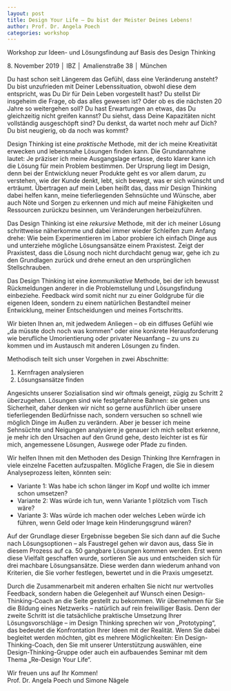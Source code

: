 ```yaml
---
layout: post
title: Design Your Life – Du bist der Meister Deines Lebens!
author: Prof. Dr. Angela Poech
categories: workshop
---
```


Workshop zur Ideen- und Lösungsfindung auf Basis des Design Thinking

8\. November 2019 │ IBZ │ Amalienstraße 38 │ München

Du hast schon seit Längerem das Gefühl, dass eine Veränderung ansteht? Du bist unzufrieden mit Deiner Lebenssituation, obwohl diese dem entspricht, was Du Dir für Dein Leben vorgestellt hast? Du stellst Dir insgeheim die Frage, ob das alles gewesen ist? Oder ob es die nächsten 20 Jahre so weitergehen soll? Du hast Erwartungen an etwas, das Du gleichzeitig nicht greifen kannst? Du siehst, dass Deine Kapazitäten nicht vollständig ausgeschöpft sind? Du denkst, da wartet noch mehr auf Dich? Du bist neugierig, ob da noch was kommt?

Design Thinking ist eine _praktische_ Methode, mit der ich meine Kreativität erwecken und lebensnahe Lösungen finden kann. Die Grundannahme lautet: Je präziser ich meine Ausgangslage erfasse, desto klarer kann ich die Lösung für mein Problem bestimmen. Der Ursprung liegt im Design, denn bei der Entwicklung neuer Produkte geht es vor allem darum, zu verstehen, wie der Kunde denkt, lebt, sich bewegt, was er sich wünscht und erträumt. Übertragen auf mein Leben heißt das, dass mir Design Thinking dabei helfen kann, meine tieferliegenden Sehnsüchte und Wünsche, aber auch Nöte und Sorgen zu erkennen und mich auf meine Fähigkeiten und Ressourcen zurückzu besinnen, um Veränderungen herbeizuführen.

Das Design Thinking ist eine _rekursive_ Methode, mit der ich meiner Lösung schrittweise näherkomme und dabei immer wieder Schleifen zum Anfang drehe: Wie beim Experimentieren im Labor probiere ich einfach Dinge aus und unterziehe mögliche Lösungsansätze einem Praxistest. Zeigt der Praxistest, dass die Lösung noch nicht durchdacht genug war, gehe ich zu den Grundlagen zurück und drehe
erneut an den ursprünglichen Stellschrauben.

Das Design Thinking ist eine _kommunikative_ Methode, bei der ich bewusst Rückmeldungen anderer in die Problemstellung und Lösungsfindung einbeziehe. Feedback wird somit nicht nur zu einer Goldgrube für die eigenen Ideen, sondern zu einem natürlichen Bestandteil meiner Entwicklung, meiner Entscheidungen und meines Fortschritts.

Wir bieten Ihnen an, mit jedwedem Anliegen – ob ein diffuses Gefühl wie „da müsste doch noch was kommen“ oder eine konkrete Herausforderung wie berufliche Umorientierung oder privater Neuanfang – zu uns zu kommen und im Austausch mit anderen Lösungen zu finden.

Methodisch teilt sich unser Vorgehen in zwei Abschnitte:

1. Kernfragen analysieren
1. Lösungsansätze finden

Angesichts unserer Sozialisation sind wir oftmals geneigt, zügig zu Schritt 2 überzugehen. Lösungen sind wie festgefahrene Bahnen: sie geben uns Sicherheit, daher denken wir nicht so gerne ausführlich über unsere tieferliegenden Bedürfnisse nach, sondern versuchen so schnell wie möglich Dinge im Außen zu verändern. Aber je besser ich meine Sehnsüchte und Neigungen analysiere je genauer ich
mich selbst erkenne, je mehr ich den Ursachen auf den Grund gehe, desto leichter ist es für mich, angemessene Lösungen, Auswege oder Pfade zu finden.

Wir helfen Ihnen mit den Methoden des Design Thinking Ihre Kernfragen in viele einzelne Facetten aufzuspalten. Mögliche Fragen, die Sie in diesem Analyseprozess leiten, könnten sein:

- Variante 1: Was habe ich schon länger im Kopf und wollte ich immer schon umsetzen?
- Variante 2: Was würde ich tun, wenn Variante 1 plötzlich vom Tisch wäre?
- Variante 3: Was würde ich machen oder welches Leben würde ich führen, wenn Geld oder Image kein Hinderungsgrund wären?

Auf der Grundlage dieser Ergebnisse begeben Sie sich dann auf die Suche nach Lösungsoptionen – als Faustregel gehen wir davon aus, dass Sie in diesem Prozess auf ca. 50 gangbare Lösungen kommen werden. Erst wenn diese Vielfalt geschaffen wurde, sortieren Sie aus und entscheiden sich für drei machbare Lösungsansätze. Diese werden dann wiederum anhand von Kriterien, die Sie vorher festlegen, bewertet und in die Praxis umgesetzt.

Durch die Zusammenarbeit mit anderen erhalten Sie nicht nur wertvolles Feedback, sondern haben die Gelegenheit auf Wunsch einen Design-Thinking-Coach an die Seite gestellt zu bekommen. Wir übernehmen für Sie die Bildung eines Netzwerks – natürlich auf rein freiwilliger Basis. Denn der zweite Schritt ist die tatsächliche praktische Umsetzung Ihrer Lösungsvorschläge – im Design Thinking sprechen wir von „Prototyping“, das bedeutet die Konfrontation Ihrer Ideen mit der Realität. Wenn Sie dabei begleitet werden möchten, gibt es mehrere Möglichkeiten: Ein Design-Thinking-Coach, den Sie mit unserer Unterstützung auswählen, eine Design-Thinking-Gruppe oder auch ein aufbauendes Seminar mit dem Thema „Re-Design Your Life“.

Wir freuen uns auf Ihr Kommen!  
Prof. Dr. Angela Poech und Simone Nägele

